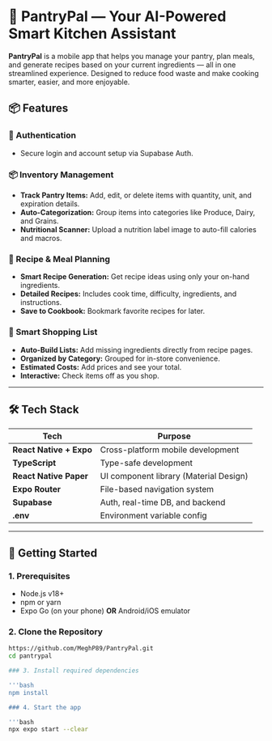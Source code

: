 # 🍳 PantryPal — Your AI-Powered Smart Kitchen Assistant

**PantryPal** is a mobile app that helps you manage your pantry, plan meals, and generate recipes based on your current ingredients — all in one streamlined experience. Designed to reduce food waste and make cooking smarter, easier, and more enjoyable.

## 📦 Features

### 🔐 Authentication
- Secure login and account setup via Supabase Auth.

### 📦 Inventory Management
- **Track Pantry Items:** Add, edit, or delete items with quantity, unit, and expiration details.
- **Auto-Categorization:** Group items into categories like Produce, Dairy, and Grains.
- **Nutritional Scanner:** Upload a nutrition label image to auto-fill calories and macros.

### 🍲 Recipe & Meal Planning
- **Smart Recipe Generation:** Get recipe ideas using only your on-hand ingredients.
- **Detailed Recipes:** Includes cook time, difficulty, ingredients, and instructions.
- **Save to Cookbook:** Bookmark favorite recipes for later.

### 🛒 Smart Shopping List
- **Auto-Build Lists:** Add missing ingredients directly from recipe pages.
- **Organized by Category:** Grouped for in-store convenience.
- **Estimated Costs:** Add prices and see your total.
- **Interactive:** Check items off as you shop.

---

## 🛠️ Tech Stack

| Tech | Purpose |
|------|---------|
| **React Native + Expo** | Cross-platform mobile development |
| **TypeScript** | Type-safe development |
| **React Native Paper** | UI component library (Material Design) |
| **Expo Router** | File-based navigation system |
| **Supabase** | Auth, real-time DB, and backend |
| **.env** | Environment variable config |

---

## 🚀 Getting Started

### 1. Prerequisites

- Node.js v18+
- npm or yarn
- Expo Go (on your phone) **OR** Android/iOS emulator

### 2. Clone the Repository

```bash
https://github.com/MeghP89/PantryPal.git
cd pantrypal

### 3. Install required dependencies

'''bash
npm install

### 4. Start the app

'''bash
npx expo start --clear
